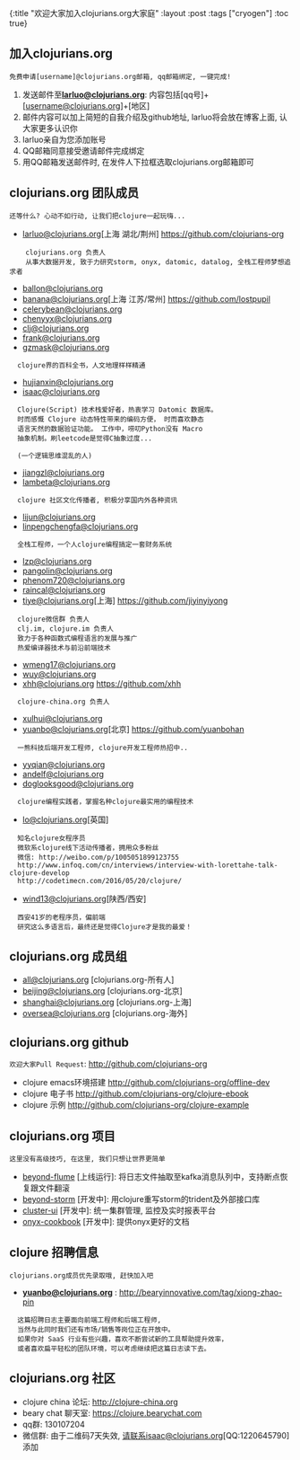 {:title "欢迎大家加入clojurians.org大家庭"
 :layout :post
 :tags  ["cryogen"]
 :toc true}

## 加入clojurians.org
`免费申请[username]@clojurians.org邮箱, qq邮箱绑定, 一键完成!`
1. 发送邮件至**larluo@clojurians.org**: 内容包括[qq号]+[username@clojurians.org]+[地区]
1. 邮件内容可以加上简短的自我介绍及github地址, larluo将会放在博客上面, 认大家更多认识你  
1. larluo亲自为您添加账号  
1. QQ邮箱同意接受邀请邮件完成绑定  
1. 用QQ邮箱发送邮件时, 在发件人下拉框选取clojurians.org邮箱即可  


## clojurians.org 团队成员
`还等什么? 心动不如行动, 让我们把clojure一起玩嗨...`
* larluo@clojurians.org[上海 湖北/荆州] <https://github.com/clojurians-org> 
```
    clojurians.org 负责人
    从事大数据开发, 致于力研究storm, onyx, datomic, datalog, 全栈工程师梦想追求者
```
* ballon@clojurians.org
* banana@clojurians.org[上海 江苏/常州] <https://github.com/lostpupil>
* celerybean@clojurians.org
* chenyyx@clojurians.org
* clj@clojurians.org
* frank@clojurians.org
* gzmask@clojurians.org
```
  clojure界的百科全书，人文地理样样精通
```
* hujianxin@clojurians.org
* isaac@clojurians.org
```
  Clojure(Script) 技术栈爱好者，热衷学习 Datomic 数据库。
  时而感慨 Clojure 动态特性带来的编码方便， 时而喜欢静态
  语言天然的数据验证功能。 工作中，唠叨Python没有 Macro
  抽象机制。刷leetcode是觉得C抽象过度...

  (一个逻辑思维混乱的人)
```
* jiangzl@clojurians.org
* lambeta@clojurians.org
```
  clojure 社区文化传播者, 积极分享国内外各种资讯
```
* lijun@clojurians.org
* linpengchengfa@clojurians.org
```
  全栈工程师，一个人clojure编程搞定一套财务系统
```
* lzp@clojurians.org
* pangolin@clojurians.org
* phenom720@clojurians.org
* raincal@clojurians.org
* tiye@clojurians.org[上海] <https://github.com/jiyinyiyong>
```
  clojure微信群 负责人
  clj.im, clojure.im 负责人
  致力于各种函数式编程语言的发展与推广 
  热爱编译器技术与前沿前端技术
```
* wmeng17@clojurians.org
* wuy@clojurians.org
* xhh@clojurians.org <https://github.com/xhh>
```
  clojure-china.org 负责人
```
* xulhui@clojurians.org
* yuanbo@clojurians.org[北京] <https://github.com/yuanbohan>
```
  一熊科技后端开发工程师, clojure开发工程师热招中..
```
* yyqian@clojurians.org
* andelf@clojurians.org 
* doglooksgood@clojurians.org
```
  clojure编程实践者，掌握名种clojure最实用的编程技术
```
* lo@clojurians.org[英国]
```
  知名clojure女程序员
  微软系clojure线下活动传播者，拥用众多粉丝
  微信: http://weibo.com/p/1005051899123755
  http://www.infoq.com/cn/interviews/interview-with-lorettahe-talk-clojure-develop
  http://codetimecn.com/2016/05/20/clojure/
``` 
* wind13@clojurians.org[陕西/西安]
```
  西安41岁的老程序员，偏前端
  研究这么多语言后，最终还是觉得Clojure才是我的最爱！
```

## clojurians.org 成员组
* all@clojurians.org [clojurians.org-所有人]
* beijing@clojurians.org [clojurians.org-北京]
* shanghai@clojurians.org [clojurians.org-上海]
* oversea@clojurians.org [clojurians.org-海外]

## clojurians.org github 
`欢迎大家Pull Request`: <http://github.com/clojurians-org>
* clojure emacs环境搭建 <http://github.com/clojurians-org/offline-dev>
* clojure 电子书 <http://github.com/clojurians-org/clojure-ebook>
* clojure 示例 <http://github.com/clojurians-org/clojure-example>


## clojurians.org 项目 
`这里没有高级技巧, 在这里, 我们只想让世界更简单`
* [beyond-flume](https://github.com/clojurians-org/beyond-flume/) [上线运行]: 将日志文件抽取至kafka消息队列中，支持断点恢复跟文件翻滚
* [beyond-storm](https://github.com/clojurians-org/beyond-storm/) [开发中]: 用clojure重写storm的trident及外部接口库
* [cluster-ui](https://github.com/clojurians-org/cluster-ui/) [开发中]: 统一集群管理, 监控及实时报表平台
* [onyx-cookbook](https://github.com/clojurians-org/onyx-cookbook/) [开发中]: 提供onyx更好的文档


## clojure 招聘信息
`clojurians.org成员优先录取哦, 赶快加入吧`
* **yuanbo@clojurians.org** : <http://bearyinnovative.com/tag/xiong-zhao-pin>    
```
  这篇招聘日志主要面向前端工程师和后端工程师,  
  当然与此同时我们还有市场/销售等岗位正在开放中。  
  如果你对 SaaS 行业有些兴趣，喜欢不断尝试新的工具帮助提升效率，  
  或者喜欢扁平轻松的团队环境，可以考虑继续把这篇日志读下去。  
```


## clojurians.org 社区
* clojure china 论坛:  <http://clojure-china.org>
* beary chat 聊天室:  <https://clojure.bearychat.com>
* qq群: 130107204
* 微信群: 由于二维码7天失效, 请联系isaac@clojurians.org[QQ:1220645790]添加
